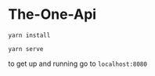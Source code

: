 # The-One-Api

```yarn install```

```yarn serve```

to get up and running go to ```localhost:8080```